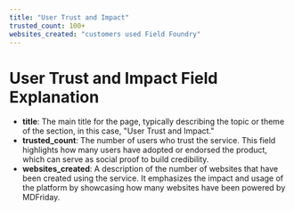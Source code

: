 ```yaml
---
title: "User Trust and Impact"
trusted_count: 100+
websites_created: "customers used Field Foundry"
---
```


# User Trust and Impact Field Explanation

- **title**: The main title for the page, typically describing the topic or theme of the section, in this case, "User Trust and Impact."
- **trusted_count**: The number of users who trust the service. This field highlights how many users have adopted or endorsed the product, which can serve as social proof to build credibility.
- **websites_created**: A description of the number of websites that have been created using the service. It emphasizes the impact and usage of the platform by showcasing how many websites have been powered by MDFriday.
